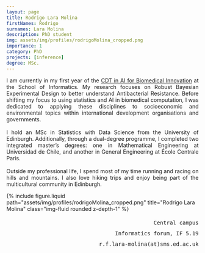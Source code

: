 ```yaml
---
layout: page
title: Rodrigo Lara Molina
firstNames: Rodrigo
surnames: Lara Molina
description: PhD student
img: assets/img/profiles/rodrigoMolina_cropped.png
importance: 1
category: PhD
projects: [inference]
degree: MSc.
---
```


<div class="row">
  <div class="col-sm mt-3 mt-md-0">
    <p style="text-align: justify">
      I am currently in my first year of the <a href="https://www.ai4biomed.io/">CDT in AI for Biomedical Innovation</a> 
at the School of Informatics. My research focuses on Robust Bayesian Experimental Design to better understand 
Antibacterial Resistance. Before shifting my focus to using statistics and AI in biomedical computation, I was 
dedicated to applying these disciplines to socioeconomic and environmental topics within international development 
organisations and governments. <br> <br>
I hold an MSc in Statistics with Data Science from the University of Edinburgh. Additionally, through a dual-degree 
programme, I completed two integrated master’s degrees: one in Mathematical Engineering at Universidad de Chile, and 
another in General Engineering at École Centrale Paris. <br> <br>
Outside my professional life, I spend most of my time running and racing on hills and mountains. I also love hiking 
trips and enjoy being part of the multicultural community in Edinburgh.
    </p>
  </div>
  <div class="col-sm mt-3 mt-md-0">
    <div class="row">
      {% 
        include figure.liquid 
        path="assets/img/profiles/rodrigoMolina_cropped.png" 
        title="Rodrigo Lara Molina" 
        class="img-fluid rounded z-depth-1" 
      %}
    </div>
    <div class="d-flex flex-row justify-content-end">
      <p style="text-align:right; font-family:monospace; line-height:200%">
      Central campus <br>
      Informatics forum, IF 5.19 <br>
      r.f.lara-molina(at)sms.ed.ac.uk </p>
    </div>
  </div>
</div>
